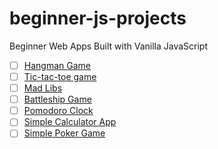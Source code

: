 # beginner-js-projects
Beginner Web Apps Built with Vanilla JavaScript

-[ ] [Hangman Game]()
-[ ] [Tic-tac-toe game]()
-[ ] [Mad Libs]()
-[ ] [Battleship Game]()
-[ ] [Pomodoro Clock]()
-[ ] [Simple Calculator App]()
-[ ] [Simple Poker Game]()
